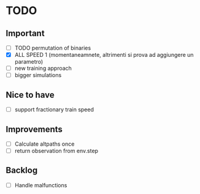 # TODO

## Important
- [ ] TODO permutation of binaries
- [x] ALL SPEED 1 (momentaneamnete, altrimenti si prova ad aggiungere un parametro)
- [ ] new training approach
- [ ] bigger simulations

## Nice to have
- [ ] support fractionary train speed

## Improvements
- [ ] Calculate altpaths once
- [ ] return observation from env.step

## Backlog
- [ ] Handle malfunctions

